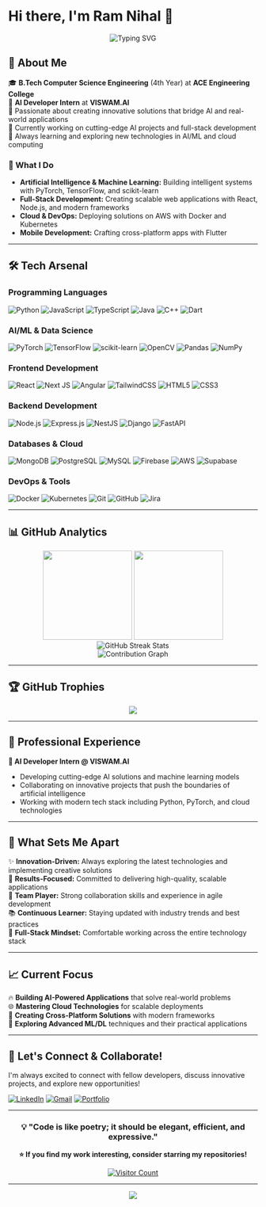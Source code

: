 # Hi there, I'm Ram Nihal 👋

<div align="center">
  <img src="https://readme-typing-svg.herokuapp.com?font=Fira+Code&size=22&duration=3000&pause=1000&color=00D9FF&center=true&vCenter=true&width=600&lines=AI+Developer+%7C+Full+Stack+Engineer;Machine+Learning+Enthusiast;Building+Tomorrow's+Technology+Today" alt="Typing SVG" />
</div>

## 🚀 About Me

🎓 **B.Tech Computer Science Engineering** (4th Year) at **ACE Engineering College**  
💼 **AI Developer Intern** at **VISWAM.AI**  
🌟 Passionate about creating innovative solutions that bridge AI and real-world applications  
🔭 Currently working on cutting-edge AI projects and full-stack development  
🌱 Always learning and exploring new technologies in AI/ML and cloud computing  

### 🎯 What I Do
- **Artificial Intelligence & Machine Learning:** Building intelligent systems with PyTorch, TensorFlow, and scikit-learn
- **Full-Stack Development:** Creating scalable web applications with React, Node.js, and modern frameworks
- **Cloud & DevOps:** Deploying solutions on AWS with Docker and Kubernetes
- **Mobile Development:** Crafting cross-platform apps with Flutter

---

## 🛠️ Tech Arsenal

### Programming Languages
![Python](https://img.shields.io/badge/Python-3670A0?style=for-the-badge&logo=python&logoColor=ffdd54)
![JavaScript](https://img.shields.io/badge/JavaScript-%23323330.svg?style=for-the-badge&logo=javascript&logoColor=%23F7DF1E)
![TypeScript](https://img.shields.io/badge/TypeScript-%23007ACC.svg?style=for-the-badge&logo=typescript&logoColor=white)
![Java](https://img.shields.io/badge/Java-%23ED8B00.svg?style=for-the-badge&logo=openjdk&logoColor=white)
![C++](https://img.shields.io/badge/C++-%2300599C.svg?style=for-the-badge&logo=c%2B%2B&logoColor=white)
![Dart](https://img.shields.io/badge/Dart-%230175C2.svg?style=for-the-badge&logo=dart&logoColor=white)

### AI/ML & Data Science
![PyTorch](https://img.shields.io/badge/PyTorch-%23EE4C2C.svg?style=for-the-badge&logo=PyTorch&logoColor=white)
![TensorFlow](https://img.shields.io/badge/TensorFlow-%23FF6F00.svg?style=for-the-badge&logo=TensorFlow&logoColor=white)
![scikit-learn](https://img.shields.io/badge/scikit--learn-%23F7931E.svg?style=for-the-badge&logo=scikit-learn&logoColor=white)
![OpenCV](https://img.shields.io/badge/OpenCV-%23white.svg?style=for-the-badge&logo=opencv&logoColor=white)
![Pandas](https://img.shields.io/badge/Pandas-%23150458.svg?style=for-the-badge&logo=pandas&logoColor=white)
![NumPy](https://img.shields.io/badge/NumPy-%23013243.svg?style=for-the-badge&logo=numpy&logoColor=white)

### Frontend Development
![React](https://img.shields.io/badge/React-%2320232a.svg?style=for-the-badge&logo=react&logoColor=%2361DAFB)
![Next JS](https://img.shields.io/badge/Next.js-black?style=for-the-badge&logo=next.js&logoColor=white)
![Angular](https://img.shields.io/badge/Angular-%23DD0031.svg?style=for-the-badge&logo=angular&logoColor=white)
![TailwindCSS](https://img.shields.io/badge/Tailwind_CSS-%2338B2AC.svg?style=for-the-badge&logo=tailwind-css&logoColor=white)
![HTML5](https://img.shields.io/badge/HTML5-%23E34F26.svg?style=for-the-badge&logo=html5&logoColor=white)
![CSS3](https://img.shields.io/badge/CSS3-%231572B6.svg?style=for-the-badge&logo=css3&logoColor=white)

### Backend Development
![Node.js](https://img.shields.io/badge/Node.js-6DA55F?style=for-the-badge&logo=node.js&logoColor=white)
![Express.js](https://img.shields.io/badge/Express.js-%23404d59.svg?style=for-the-badge&logo=express&logoColor=%2361DAFB)
![NestJS](https://img.shields.io/badge/NestJS-%23E0234E.svg?style=for-the-badge&logo=nestjs&logoColor=white)
![Django](https://img.shields.io/badge/Django-%23092E20.svg?style=for-the-badge&logo=django&logoColor=white)
![FastAPI](https://img.shields.io/badge/FastAPI-005571?style=for-the-badge&logo=fastapi)

### Databases & Cloud
![MongoDB](https://img.shields.io/badge/MongoDB-%234ea94b.svg?style=for-the-badge&logo=mongodb&logoColor=white)
![PostgreSQL](https://img.shields.io/badge/PostgreSQL-%23316192.svg?style=for-the-badge&logo=postgresql&logoColor=white)
![MySQL](https://img.shields.io/badge/MySQL-4479A1.svg?style=for-the-badge&logo=mysql&logoColor=white)
![Firebase](https://img.shields.io/badge/Firebase-%23039BE5.svg?style=for-the-badge&logo=firebase)
![AWS](https://img.shields.io/badge/AWS-%23FF9900.svg?style=for-the-badge&logo=amazon-aws&logoColor=white)
![Supabase](https://img.shields.io/badge/Supabase-3ECF8E?style=for-the-badge&logo=supabase&logoColor=white)

### DevOps & Tools
![Docker](https://img.shields.io/badge/Docker-%230db7ed.svg?style=for-the-badge&logo=docker&logoColor=white)
![Kubernetes](https://img.shields.io/badge/Kubernetes-%23326ce5.svg?style=for-the-badge&logo=kubernetes&logoColor=white)
![Git](https://img.shields.io/badge/Git-%23F05033.svg?style=for-the-badge&logo=git&logoColor=white)
![GitHub](https://img.shields.io/badge/GitHub-%23121011.svg?style=for-the-badge&logo=github&logoColor=white)
![Jira](https://img.shields.io/badge/Jira-%230A0FFF.svg?style=for-the-badge&logo=jira&logoColor=white)

---

## 📊 GitHub Analytics

<div align="center">
  <img height="180em" src="https://github-readme-stats.vercel.app/api?username=rvrnihal&show_icons=true&theme=tokyonight&include_all_commits=true&count_private=true"/>
  <img height="180em" src="https://github-readme-stats.vercel.app/api/top-langs/?username=rvrnihal&layout=compact&langs_count=8&theme=tokyonight"/>
</div>

<div align="center">
  <img src="https://github-readme-streak-stats.herokuapp.com/?user=rvrnihal&theme=tokyonight" alt="GitHub Streak Stats" />
</div>

<div align="center">
  <img src="https://github-readme-activity-graph.vercel.app/graph?username=rvrnihal&theme=tokyo-night&hide_border=true" alt="Contribution Graph" />
</div>

---

## 🏆 GitHub Trophies
<div align="center">
  <img src="https://github-profile-trophy.vercel.app/?username=rvrnihal&theme=tokyonight&no-frame=false&no-bg=false&margin-w=4" />
</div>

---

## 💼 Professional Experience

**🚀 AI Developer Intern @ VISWAM.AI**
- Developing cutting-edge AI solutions and machine learning models
- Collaborating on innovative projects that push the boundaries of artificial intelligence
- Working with modern tech stack including Python, PyTorch, and cloud technologies

---

## 🌟 What Sets Me Apart

✨ **Innovation-Driven:** Always exploring the latest technologies and implementing creative solutions  
🎯 **Results-Focused:** Committed to delivering high-quality, scalable applications  
🤝 **Team Player:** Strong collaboration skills and experience in agile development  
📚 **Continuous Learner:** Staying updated with industry trends and best practices  
🔄 **Full-Stack Mindset:** Comfortable working across the entire technology stack  

---

## 📈 Current Focus

🔥 **Building AI-Powered Applications** that solve real-world problems  
🌐 **Mastering Cloud Technologies** for scalable deployments  
📱 **Creating Cross-Platform Solutions** with modern frameworks  
🤖 **Exploring Advanced ML/DL** techniques and their practical applications  

---

## 🤝 Let's Connect & Collaborate!

I'm always excited to connect with fellow developers, discuss innovative projects, and explore new opportunities!

[![LinkedIn](https://img.shields.io/badge/LinkedIn-%230077B5.svg?style=for-the-badge&logo=linkedin&logoColor=white)](https://www.linkedin.com/in/ramnihal)
[![Gmail](https://img.shields.io/badge/Gmail-D14836?style=for-the-badge&logo=gmail&logoColor=white)](mailto:rvrnihal@gmail.com)
[![Portfolio](https://img.shields.io/badge/Portfolio-%23000000.svg?style=for-the-badge&logo=firefox&logoColor=#FF7139)](https://github.com/rvrnihal)

---

<div align="center">
  
### 💡 "Code is like poetry; it should be elegant, efficient, and expressive."

**⭐ If you find my work interesting, consider starring my repositories!**

[![Visitor Count](https://visitcount.itsvg.in/api?id=rvrnihal&label=Profile%20Views&color=0e75b6&pretty=true)](https://visitcount.itsvg.in)

</div>

---

<div align="center">
  <img src="https://capsule-render.vercel.app/api?type=waving&color=gradient&height=100&section=footer" />
</div>
